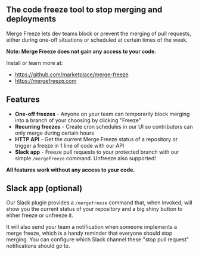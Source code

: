 The code freeze tool to stop merging and deployments
-------------------------------------------------------

Merge Freeze lets dev teams block or prevent the merging of pull requests, either during one-off situations or scheduled at certain times of the week.

**Note: Merge Freeze does not gain any access to your code.**

Install or learn more at:
* https://github.com/marketplace/merge-freeze
* https://mergefreeze.com

## Features
* **One-off freezes** - Anyone on your team can temporarily block merging into a branch of your choosing by clicking "Freeze"
* **Recurring freezes** - Create cron schedules in our UI so contributors can only merge during certain hours
* **HTTP API** - Get the current Merge Freeze status of a repository or trigger a freeze in 1 line of code with our API
* **Slack app** - Freeze pull requests to your protected branch with our simple `/mergefreeze` command. Unfreeze also supported!

**All features work without any access to your code.**

## Slack app (optional)

Our Slack plugin provides a `/mergefreeze` command that, when invoked, will show you the current status of your repository and a big shiny button to either freeze or unfreeze it.

It will also send your team a notification when someone implements a merge freeze,  which is a handy reminder that everyone should stop merging. You can configure which Slack channel these "stop pull request" notifications should go to.
